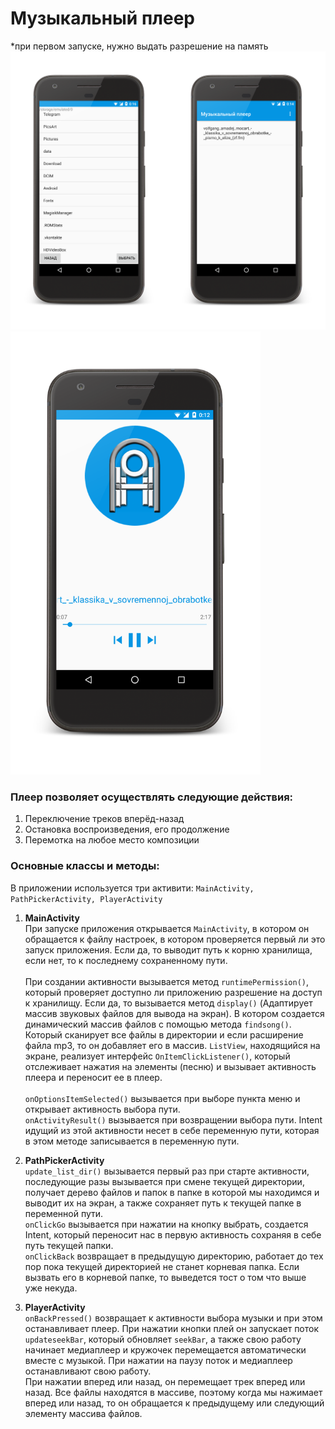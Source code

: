 # Музыкальный плеер
*при первом запуске, нужно выдать разрешение на память
<img src = "https://github.com/frosty77088/music-player/blob/master/screenshots/imgonline-com-ua-2to1-nepo8L5YRBEDr.png" width = "800">
<img src = "https://github.com/frosty77088/music-player/blob/master/screenshots/Screenshot_20190520-001256_framed.png" width = "400"><br>

### Плеер позволяет осуществлять следующие действия:<br>
1. Переключение треков вперёд-назад<br>
2. Остановка воспроизведения, его продолжение<br>
3. Перемотка на любое место композиции<br>

### Основные классы и методы:
В приложении используется три активити: ```MainActivity, PathPickerActivity, PlayerActivity```<br>
1) <b>MainActivity</b><br>
При запуске приложения открывается ```MainActivity```, в котором он обращается к файлу настроек, в котором проверяется первый ли это запуск приложения. Если да, то выводит путь к корню хранилища, если нет, то к последнему сохраненному пути.<br><br>
При создании активности вызывается метод ```runtimePermission()```, который проверяет доступно ли приложению разрешение на доступ к хранилищу. Если да, то вызывается метод ```display()``` (Адаптирует массив звуковых файлов для вывода на экран). В котором создается динамический массив файлов с помощью метода ```findsong()```. Который сканирует все файлы в директории и если расширение файла mp3, то он добавляет его в массив. ```ListView```, находящийся на экране, реализует интерфейс ```OnItemClickListener()```, который отслеживает нажатия на элементы (песню) и вызывает активность плеера и переносит ее в плеер.<br><br>
```onOptionsItemSelected()``` вызывается при выборе пункта меню и открывает активность выбора пути.<br>
```onActivityResult()``` вызывается при возвращении выбора пути. Intent идущий из этой активности несет в себе переменную пути, которая в этом методе записывается в переменную пути.<br>

2) <b>PathPickerActivity</b><br>
```update_list_dir()``` вызывается первый раз при старте активности, последующие разы вызывается при смене текущей директории, получает дерево файлов и папок в папке в которой мы находимся и выводит их на экран, а также сохраняет путь к текущей папке в переменной пути.<br>
```onClickGo``` вызывается при нажатии на кнопку выбрать, создается Intent, который  переносит нас в первую активность сохраняя в себе путь текущей папки.<br>
```onClickBack``` возвращает в предыдущую директорию, работает до тех пор пока текущей директорией не станет корневая папка. Если вызвать его в корневой папке, то выведется тост о том что выше уже некуда.<br>

3) <b>PlayerActivity</b><br>
  ```onBackPressed()``` возвращает к активности выбора музыки и при этом останавливает плеер.
При нажатии кнопки плей он запускает поток ```updateseekBar```, который обновляет ```seekBar```, а также свою работу начинает медиаплеер и кружочек перемещается автоматически вместе с музыкой. При нажатии на паузу поток и медиаплеер останавливают свою работу.<br>
При нажатии вперед или назад, он перемещает трек вперед или назад. Все файлы находятся в массиве, поэтому когда мы нажимает вперед или назад, то он обращается к предыдущему или следующий элементу массива файлов.<br>

